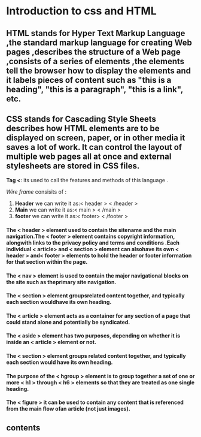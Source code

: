# Introduction to css and HTML
## HTML stands for Hyper Text Markup Language ,the standard markup language for creating Web pages ,describes the structure of a Web page ,consists of a series of elements ,the elements tell the browser how to display the elements and it labels pieces of content such as "this is a heading", "this is a paragraph", "this is a link", etc.
## CSS stands for Cascading Style Sheets describes how HTML elements are to be displayed on screen, paper, or in other media it saves a lot of work. It can control the layout of multiple web pages all at once and external stylesheets are stored in CSS files.
**Tag <**: its used to call the features and methods of this language .

*Wire frame* consisits of :

1. **Header** we can write it as:< header > < /header >
2. **Main** we can write it as:< main > < /main >
3. **footer** we can write it as:< footer> < /footer >

#### The < header > element used to contain the sitename and the main navigation.The < footer > element contains copyright information, alongwith links to the privacy policy and terms and conditions .Each individual < article> and < section > element can alsohave its own < header > and< footer > elements to hold the header or footer information for that section within the page.
#### The < nav > element is used to contain the major navigational blocks on the site such as theprimary site navigation.
#### The < section > element groupsrelated content together, and typically each section wouldhave its own heading.
#### The < article > element acts as a container for any section of a page that could stand alone and potentially be syndicated.
#### The < aside > element has two purposes, depending on whether it is inside an < article > element or not.
#### The < section > element groups related content together, and typically each section would have its own heading.
#### The purpose of the < hgroup > element is to group together a set of one or more < h1 > through < h6 > elements so that they are treated as one single heading.
#### The < figure > it can be used to contain any content that is referenced from the main flow ofan article (not just images). 

## contents

